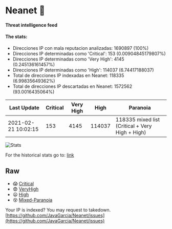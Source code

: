 # Neanet :hocho:
#### Threat intelligence feed
#### The stats:

- Direcciones IP con mala reputacion analizadas: 1690897 (100%)
- Direcciones IP determinadas como 'Critical':  153 (0.00904845179807%)
- Direcciones IP determinadas como 'Very High':  4145 (0.245136161457%)
- Direcciones IP determinadas como 'High':  114037 (6.74417188037)
- Total de direcciones IP indexadas en Neanet:  118335 (6.99835649362%)
- Total de direcciones IP descartadas en Neanet:  1572562 (93.0016435064%)

| Last Update | Critical | Very High | High | Paranoia |
| --- | --- | --- | --- | --- |
| 2021-02-21 10:02:15 | 153 | 4145 | 114037 | 118335 mixed list (Critical + Very High + High)|

![Stats](https://docs.google.com/spreadsheets/d/e/2PACX-1vSnaNMIXVabIpDJjufMlzH7poXnshF3mgd8Is1g9ytUEzVsP5my4Trn8f-xkoLLQ38xpL3HtmUexLo6/pubchart?oid=501124687&format=image)

For the historical stats go to: [link](/stats.csv)
## Raw
- :scream: [Critical](https://raw.githubusercontent.com/JavaGarcia/Neanet/master/blacklists/neanet_critical.txt)
- :fearful: [VeryHigh](https://raw.githubusercontent.com/JavaGarcia/Neanet/master/blacklists/neanet_veryHigh.txtt)
- :frowning: [High](https://raw.githubusercontent.com/JavaGarcia/Neanet/master/blacklists/neanet_high.txt)
- :dizzy_face: [Mixed-Paranoia](https://raw.githubusercontent.com/JavaGarcia/Neanet/master/blacklists/neanet_all.txt)


Your IP is indexed? You may request to takedown. [https://github.com/JavaGarcia/Neanet/issues](https://github.com/JavaGarcia/Neanet/issues)


































































































































































































































































































































































































































































































































































































































































































































































































































































































































































































































































































































































































































































































































































































































































































































































































































































































































































































































































































































































































































































































































































































































































































































































































































































































































































































































































































































































































































































































































































































































































































































































































































































































































































































































































































































































































































































































































































































































































































































































































































































































































































































































































































































































































































































































































